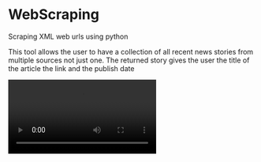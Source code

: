 # WebScraping
Scraping XML web urls using python

This tool allows the user to have a collection of all recent news stories from multiple sources not just one.
The returned story gives the user the title of the article the link and the publish date

![Web Scraping Demo](WebScraping/WebScrapingvideo.mov)
